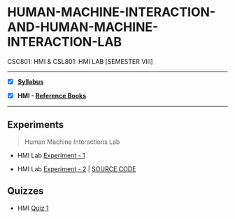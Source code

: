 # HUMAN-MACHINE-INTERACTION-AND-HUMAN-MACHINE-INTERACTION-LAB
 CSC801: HMI & CSL801: HMI LAB [SEMESTER VIII]
 
---
 
 - [X] **[Syllabus](https://github.com/Amey-Thakur/HUMAN-MACHINE-INTERACTION-AND-HUMAN-MACHINE-INTERACTION-LAB/blob/main/MU%20SEM%20VIII%20SYLLABUS.pdf)**
 
 - [X] **HMI - [Reference Books](https://github.com/Amey-Thakur/HUMAN-MACHINE-INTERACTION-AND-HUMAN-MACHINE-INTERACTION-LAB/tree/main/Reference%20Books)**

---

## Experiments
 
 >Human Machine Interactions Lab

 - HMI Lab [Experiment - 1](https://github.com/Amey-Thakur/HUMAN-MACHINE-INTERACTION-AND-HUMAN-MACHINE-INTERACTION-LAB/blob/main/HMI%20Lab/Experiment-1/AMEY_B-50_HMI_EXPERIMENT-1.pdf)
 
 - HMI Lab [Experiment - 2](https://github.com/Amey-Thakur/HUMAN-MACHINE-INTERACTION-AND-HUMAN-MACHINE-INTERACTION-LAB/blob/main/HMI%20Lab/Experiment-2/AMEY_B-50_HMI_EXPERIMENT-2.pdf) | [SOURCE CODE](https://github.com/Amey-Thakur/HUMAN-MACHINE-INTERACTION-AND-HUMAN-MACHINE-INTERACTION-LAB/tree/main/HMI%20Lab/Experiment-2/SOURCE%20CODE)


## Quizzes
 
 - HMI [Quiz 1](https://github.com/Amey-Thakur/HUMAN-MACHINE-INTERACTION-AND-HUMAN-MACHINE-INTERACTION-LAB/blob/main/Quizzes/HMI%20CO1%20QUIZ.pdf)
